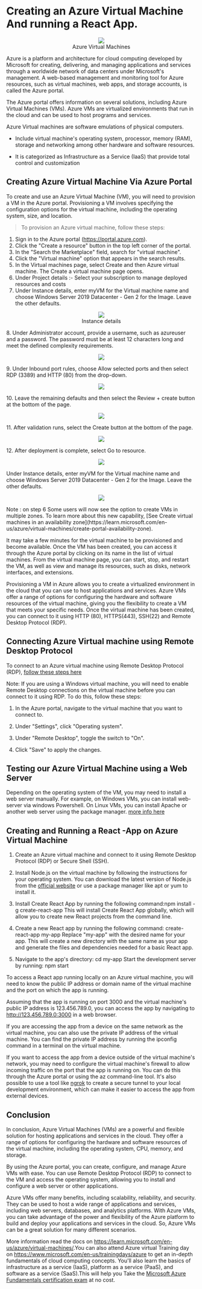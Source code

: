 # Creating an Azure Virtual Machine And running a React App.
<p align="center"><img src=https://learn.microsoft.com/en-us/azure/architecture/reference-architectures/n-tier/images/single-vm-diagram.png><br>Azure Virtual Machines</p>

Azure is a platform and architecture for cloud computing developed by
Microsoft for creating, delivering, and managing applications and
services through a worldwide network of data centers under Microsoft\'s
management. A web-based management and monitoring tool for Azure
resources, such as virtual machines, web apps, and storage accounts, is
called the Azure portal.

The Azure portal offers information on several solutions, including
Azure Virtual Machines (VMs). Azure VMs are virtualized environments
that run in the cloud and can be used to host programs and services.

Azure Virtual machines are software emulations of physical computers.

-   Include virtual machine's operating system, processor, memory (RAM),
    storage and networking among other hardware and software resources.

-   It is categorized as Infrastructure as a Service (IaaS) that provide
    total control and customization

## Creating Azure Virtual Machine Via Azure Portal

To create and use an Azure Virtual Machine (VM), you will need to
provision a VM in the Azure portal. Provisioning a VM involves
specifying the configuration options for the virtual machine, including
the operating system, size, and location.

> To provision an Azure virtual machine, follow these steps:

1.	Sign in to the Azure portal (https://portal.azure.com).
2.	Click the "Create a resource" button in the top left corner of the portal.
3.	In the "Search the Marketplace" field, search for "virtual machine".
4.	Click the "Virtual machine" option that appears in the search results.
5.	In the Virtual machines page, select Create and then Azure virtual machine. The Create a virtual machine page opens.
6. Under Project details :- Select your subscription to manage deployed resources and costs
7.	Under Instance details, enter myVM for the Virtual machine name and choose Windows Server 2019 Datacenter - Gen 2 for the Image. Leave the other defaults.
<p align="center"><img src=https://learn.microsoft.com/en-us/azure/virtual-machines/windows/media/quick-create-portal/instance-details.png><br>Instance details</p>
8.	Under Administrator account, provide a username, such as azureuser and a password. The password must be at least 12 characters long and meet the defined complexity requirements.
<p align="center"><img src=https://learn.microsoft.com/en-us/azure/virtual-machines/windows/media/quick-create-portal/administrator-account.png><br></p>
9.	Under Inbound port rules, choose Allow selected ports and then select RDP (3389) and HTTP (80) from the drop-down.
<p align="center"><img src=https://learn.microsoft.com/en-us/azure/virtual-machines/windows/media/quick-create-portal/inbound-port-rules.png><br></p>
10.	Leave the remaining defaults and then select the Review + create button at the bottom of the page.
<p align="center"><img src=https://learn.microsoft.com/en-us/azure/virtual-machines/windows/media/quick-create-portal/review-create.png><br></p>
11.	 After validation runs, select the Create button at the bottom of the page.
<p align="center"><img src=https://learn.microsoft.com/en-us/azure/virtual-machines/windows/media/quick-create-portal/validation.png><br></p>
12.	 After deployment is complete, select Go to resource.
<p align="center"><img src=https://learn.microsoft.com/en-us/azure/virtual-machines/windows/media/quick-create-portal/next-steps.png><br></p>


Under Instance details, enter myVM for the Virtual machine name and choose Windows Server 2019 Datacenter - Gen 2 for the Image. Leave the other defaults.
<p align="center"><img src=https://learn.microsoft.com/en-us/azure/virtual-machines/windows/media/quick-create-portal/validation.png><br></p>
Note : on step 6 Some users will now see the option to create VMs in multiple zones. To learn more about this new capability, [See Create virtual machines in an availability zone](https://learn.microsoft.com/en-us/azure/virtual-machines/create-portal-availability-zone).

It may take a few minutes for the virtual machine to be provisioned and
become available. Once the VM has been created, you can access it
through the Azure portal by clicking on its name in the list of virtual
machines. From the virtual machine page, you can start, stop, and
restart the VM, as well as view and manage its resources, such as disks,
network interfaces, and extensions.

Provisioning a VM in Azure allows you to create a virtualized
environment in the cloud that you can use to host applications and
services. Azure VMs offer a range of options for configuring the
hardware and software resources of the virtual machine, giving you the
flexibility to create a VM that meets your specific needs. Once the
virtual machine has been created, you can connect to it using HTTP (80),
HTTPS(443), SSH(22) and Remote Desktop Protocol (RDP).

## Connecting Azure Virtual machine using Remote Desktop Protocol

To connect to an Azure virtual machine using Remote Desktop Protocol
(RDP), [follow these steps here](https://learn.microsoft.com/en-us/azure/virtual-machines/windows/quick-create-portal#connect-to-virtual-machine) 


Note: If you are using a Windows virtual machine, you will need to
enable Remote Desktop connections on the virtual machine before you can
connect to it using RDP. To do this, follow these steps:

1.  In the Azure portal, navigate to the virtual machine that you want
    to connect to.

2.  Under \"Settings\", click \"Operating system\".

3.  Under \"Remote Desktop\", toggle the switch to \"On\".

4.  Click \"Save\" to apply the changes.

## Testing our Azure Virtual Machine using a Web Server

Depending on the operating system of the VM, you may need to install a
web server manually. For example, on Windows VMs, you can install
web-server via windows Powershell. On Linux VMs, you can install Apache
or another web server using the package manager. [more info here](https://learn.microsoft.com/en-us/azure/virtual-machines/windows/quick-create-portal#install-web-server)

## Creating and Running a React -App on Azure Virtual Machine
1. Create an Azure virtual machine and connect to it using Remote Desktop Protocol (RDP) or Secure Shell (SSH).
2. Install Node.js on the virtual machine by following the instructions for your operating system. You can download the latest version of Node.js from the [official website](https://nodejs.org/) or use a package manager like apt or yum to install it.
3. Install Create React App by running the following command:npm install -g create-react-app
This will install Create React App globally, which will allow you to create new React projects from the command line.

4. Create a new React app by running the following command: create-react-app my-app
Replace "my-app" with the desired name for your app. This will create a new directory with the same name as your app and generate the files and dependencies needed for a basic React app.
5. Navigate to the app's directory: cd my-app
Start the development server by running: npm start

To access a React app running locally on an Azure virtual machine, you will need to know the public IP address or domain name of the virtual machine and the port on which the app is running.

Assuming that the app is running on port 3000 and the virtual machine's public IP address is 123.456.789.0, you can access the app by navigating to http://123.456.789.0:3000 in a web browser.

If you are accessing the app from a device on the same network as the virtual machine, you can also use the private IP address of the virtual machine. You can find the private IP address by running the ipconfig command in a terminal on the virtual machine.

If you want to access the app from a device outside of the virtual machine's network, you may need to configure the virtual machine's firewall to allow incoming traffic on the port that the app is running on. You can do this through the Azure portal or using the az command-line tool.
It's also possible to use a tool like [ngrok](https://ngrok.com/) to create a secure tunnel to your local development environment, which can make it easier to access the app from external devices.

## Conclusion

In conclusion, Azure Virtual Machines (VMs) are a powerful and flexible
solution for hosting applications and services in the cloud. They offer
a range of options for configuring the hardware and software resources
of the virtual machine, including the operating system, CPU, memory, and
storage.

By using the Azure portal, you can create, configure, and manage Azure
VMs with ease. You can use Remote Desktop Protocol (RDP) to connect to
the VM and access the operating system, allowing you to install and
configure a web server or other applications.

Azure VMs offer many benefits, including scalability, reliability, and
security. They can be used to host a wide range of applications and
services, including web servers, databases, and analytics platforms.
With Azure VMs, you can take advantage of the power and flexibility of
the Azure platform to build and deploy your applications and services in
the cloud. So, Azure VMs can be a great solution for many different
scenarios.

More information read the docs on
<https://learn.microsoft.com/en-us/azure/virtual-machines/>.You can also
attend Azure virtual Training day on
<https://www.microsoft.com/en-us/trainingdays/azure> to get an in-depth
fundamentals of cloud computing concepts. You'll also learn the basics
of infrastructure as a service (IaaS), platform as a service (PaaS), and
software as a service (SaaS).This will help you Take the [Microsoft
Azure Fundamentals certification
exam](https://docs.microsoft.com/learn/certifications/azure-fundamentals/) at
no cost.